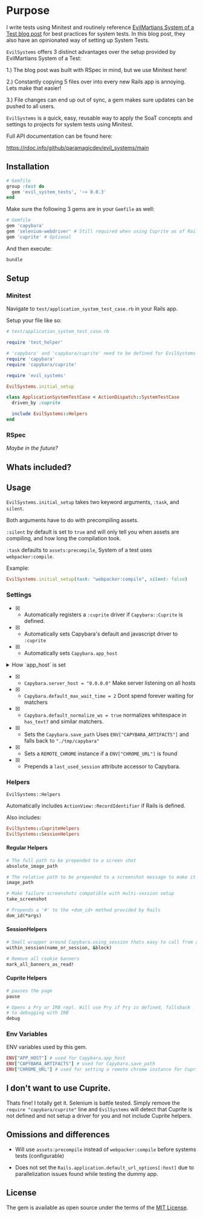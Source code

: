 # Purpose

I write tests using Minitest and routinely reference [EvilMartians System
of a Test blog post](https://evilmartians.com/chronicles/system-of-a-test-setting-up-end-to-end-rails-testing)
for best practices for system tests. In this blog post,
they also have an opinionated way of setting up System Tests.

`EvilSystems` offers 3 distinct advantages over the setup provided by
EvilMartians System of a Test:

1.) The blog post was built with RSpec in mind, but we use Minitest
here!

2.) Constantly copying 5 files over into every new Rails app is annoying. Lets make that easier!

3.) File changes can end up out of sync, a gem makes sure updates can be
pushed to all users.

`EvilSystems` is a quick, easy, reusable way to apply the SoaT concepts and settings
to projects for system tests using Minitest.

Full API documentation can be found here:

https://rdoc.info/github/paramagicdev/evil_systems/main

## Installation

```ruby
# Gemfile
group :test do
  gem 'evil_system_tests', '~> 0.0.3'
end
```

Make sure the following 3 gems are in your `Gemfile` as well:

```ruby
# Gemfile
gem 'capybara'
gem 'selenium-webdriver' # Still required when using Cuprite as of Rails 6.1
gem 'cuprite' # Optional
```

And then execute:

```bash
bundle
```

## Setup

### Minitest

Navigate to `test/application_system_test_case.rb` in your Rails app.

Setup your file like so:

```ruby
# test/application_system_test_case.rb

require 'test_helper'

# 'capybara' and 'capybara/cuprite' need to be defined for EvilSystems to work properly.
require 'capybara'
require 'capybara/cuprite'

require 'evil_systems'

EvilSystems.initial_setup

class ApplicationSystemTestCase < ActionDispatch::SystemTestCase
  driven_by :cuprite

  include EvilSystems::Helpers
end
```

### RSpec

*Maybe in the future?*

## Whats included?

## Usage

`EvilSystems.initial_setup` takes two keyword arguments, `:task`, and
`silent`.

Both arguments have to do with precompiling assets.

`:silent` by default is set to `true` and will only tell you when assets
are compiling, and how long the compilation took.

`:task` defaults to `assets:precompile`, System of a test uses
`webpacker:compile`.

Example:

```rb
EvilSystems.initial_setup(task: "webpacker:compile", silent: false)
```

### Settings

- [x] - Automatically registers a `:cuprite` driver if `Capybara::Cuprite`
is defined.

- [x] - Automatically sets Capybara's default and javascript driver to
`:cuprite`

- [x] - Automatically sets `Capybara.app_host`

<details>
<summary>How `app_host` is set</summary>

`app_host` will first use `ENV["APP_HOST"]` then falls back to the systems
`hostname` if the `APP_HOST` ENV var is not defined.
If neither are defined, it will then default to `"0.0.0.0"`

</details>

- [x] - `Capybara.server_host = "0.0.0.0"` Make server listening on all hosts

- [x] - `Capybara.default_max_wait_time = 2` Dont spend forever waiting for matchers

- [x] - `Capybara.default_normalize_ws = true` normalizes whitespace in `has_text?` and similar matchers.

- [x] - Sets the `Capybara.save_path` Uses `ENV["CAPYBARA_ARTIFACTS"]` and falls back to `"./tmp/capybara"`

- [x] - Sets a `REMOTE_CHROME` instance if a `ENV["CHROME_URL"]` is found

- [x] - Prepends a `last_used_session` attribute accessor to Capybara.

### Helpers

`EvilSystems::Helpers`

Automatically includes `ActionView::RecordIdentifier` if Rails is
defined.

Also includes:

```rb
EvilSystems::CupriteHelpers
EvilSystems::SessionHelpers
```

#### Regular Helpers

```rb
# The full path to be prepended to a screen shot
absolute_image_path

# The relative path to be prepended to a screenshot message to make it clickable
image_path

# Make failure screenshots compatible with multi-session setup
take_screenshot

# Prepends a '#' to the +dom_id+ method provided by Rails
dom_id(*args)
```

#### SessionHelpers

```rb
# Small wrapper around Capybara.using_session thats easy to call from an instance
within_session(name_or_session, &block)

# Remove all cookie banners
mark_all_banners_as_read!
```

#### Cuprite Helpers

```rb
# pauses the page
pause

# Opens a Pry or IRB repl. Will use Pry if Pry is defined, fallsback
# to debugging with IRB
debug
```

### Env Variables

ENV variables used by this gem.

```rb
ENV["APP_HOST"] # used for Capybara.app_host
ENV["CAPYBARA_ARTIFACTS"] # used for Capybara.save_path
ENV["CHROME_URL"] # used for setting a remote chrome instance for Cuprite
```

## I don't want to use Cuprite.

Thats fine! I totally get it. Selenium is battle tested. Simply remove
the `require "capybara/cuprite"` line and `EvilSystems` will detect that
Cuprite is not defined and not setup a driver for you and not include
Cuprite helpers.

## Omissions and differences

- Will use `assets:precompile` instead of `webpacker:compile` before
  systems tests (configurable)

- Does not set the `Rails.application.default_url_options[:host]` due to
  parallelization issues found while testing the dummy app.

## License

The gem is available as open source under the terms of the [MIT License](https://opensource.org/licenses/MIT).
